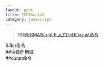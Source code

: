 ```yaml
---
layout: post
title: ECMAScript
category: javascript
---
```


>转自[ECMAScript 6 入门 let和const命令](http://es6.ruanyifeng.com/#docs/let)

##let命令
<br>
##块级作用域
<br>
##const命令
